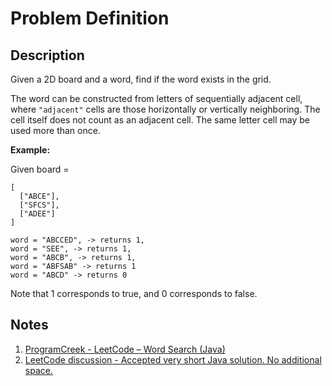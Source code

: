 # Problem Definition

## Description

Given a 2D board and a word, find if the word exists in the grid.

The word can be constructed from letters of sequentially adjacent cell, where `"adjacent"` cells are those horizontally or vertically neighboring. The cell itself does not count as an adjacent cell. The same letter cell may be used more than once.

**Example:**

Given board =

```text
[
  ["ABCE"],
  ["SFCS"],
  ["ADEE"]
]
```

```text
word = "ABCCED", -> returns 1,
word = "SEE", -> returns 1,
word = "ABCB", -> returns 1,
word = "ABFSAB" -> returns 1
word = "ABCD" -> returns 0
```

Note that 1 corresponds to true, and 0 corresponds to false.

## Notes

1. [ProgramCreek - LeetCode – Word Search (Java)](https://www.programcreek.com/2014/06/leetcode-word-search-java/)
1. [LeetCode discussion - Accepted very short Java solution. No additional space.](https://leetcode.com/problems/word-search/discuss/27658/Accepted-very-short-Java-solution.-No-additional-space.)